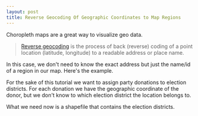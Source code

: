 ```yaml
---
layout: post
title: Reverse Geocoding Of Geographic Coordinates to Map Regions
---
```


Choropleth maps are a great way to visualize geo data.

> [Reverse geocoding](http://en.wikipedia.org/wiki/Reverse_geocoding) is the process of back (reverse) coding of a point location (latitude, longitude) to a readable address or place name.

In this case, we don't need to know the exact address but just the name/id of a region in our map. Here's the example.

For the sake of this tutorial we want to assign party donations to election districts. For each donation we have the geographic coordinate of the donor, but we don't know to which election district the location belongs to.

What we need now is a shapefile that contains the election districts.



## 
